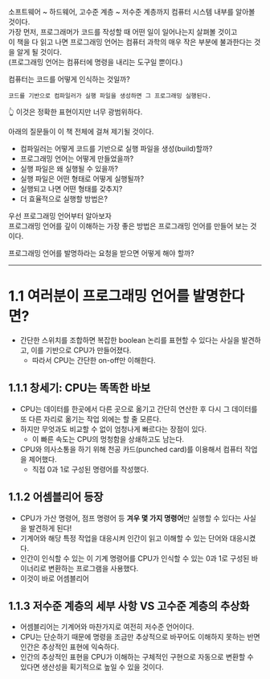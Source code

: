 소프트웨어 ~ 하드웨어, 고수준 계층 ~ 저수준 계층까지 컴퓨터 시스템 내부를 알아볼 것이다.  
가장 먼저, 프로그래머가 코드를 작성할 때 어떤 일이 일어나는지 살펴볼 것이고  
이 책을 다 읽고 나면 프로그래밍 언어는 컴퓨터 과학의 매우 작은 부분에 불과한다는 것을 알게 될 것이다.  
(프로그래밍 언어는 컴퓨터에 명령을 내리는 도구일 뿐이다.)  

컴퓨터는 코드를 어떻게 인식하는 것일까?  

```
코드를 기반으로 컴파일러가 실행 파일을 생성하면 그 프로그래밍 실행된다.
```
👆 이것은 정확한 표현이지만 너무 광범위하다.  

아래의 질문들이 이 책 전체에 걸쳐 제기될 것이다.  

- 컴파일러는 어떻게 코드를 기반으로 실행 파일을 생성(build)할까?
- 프로그래밍 언어는 어떻게 만들었을까?
- 실행 파일은 왜 실행될 수 있을까?
- 실행 파일은 어떤 형태로 어떻게 실행될까?
- 실행되고 나면 어떤 형태를 갖추지?
- 더 효율적으로 실행할 방법은?

우선 프로그래밍 언어부터 알아보자  
프로그래밍 언어를 깊이 이해하는 가장 좋은 방법은 프로그래밍 언어를 만들어 보는 것이다.  

프로그래밍 언어를 발명하라는 요청을 받으면 어떻게 해야 할까?  

---

# 1.1 여러분이 프로그래밍 언어를 발명한다면?
- 간단한 스위치를 조합하면 복잡한 boolean 논리를 표현할 수 있다는 사실을 발견하고, 이를 기반으로 CPU가 만들어졌다.
    - 따라서 CPU는 간단한 on-off만 이해한다.

## 1.1.1 창세기: CPU는 똑똑한 바보
- CPU는 데이터를 한곳에서 다른 곳으로 옮기고 간단히 연산한 후 다시 그 데이터를 또 다른 자리로 옮기는 작업 외에는 할 줄 모른다.
- 하지만 무엇과도 비교할 수 없이 엄청나게 빠르다는 장점이 있다.
    - 이 빠른 속도는 CPU의 멍청함을 상쇄하고도 남는다.
- CPU와 의사소통을 하기 위해 천공 카드(punched card)를 이용해서 컴퓨터 작업을 제어했다.
    - 직접 0과 1로 구성된 명령어를 작성했다.

## 1.1.2 어셈블리어 등장
- CPU가 가산 명령어, 점프 명령어 등 **겨우 몇 가지 명령어**만 실행할 수 있다는 사실을 발견하게 된다!
- 기계어와 해당 특정 작업을 대응시켜 인간이 읽고 이해할 수 있는 단어와 대응시켰다.
- 인간이 인식할 수 있는 이 기계 명령어를 CPU가 인식할 수 있는 0과 1로 구성된 바이너리로 변환하는 프로그램을 사용했다.
- 이것이 바로 어셈블리어

## 1.1.3 저수준 계층의 세부 사항 VS 고수준 계층의 추상화
- 어셈블리어는 기계어와 마찬가지로 여전히 저수준 언어이다.
- CPU는 단순하기 때문에 명령을 조금만 추상적으로 바꾸어도 이해하지 못하는 반면 인간은 추상적인 표현에 익숙하다.
- 인간의 추상적인 표현을 CPU가 이해하는 구체적인 구현으로 자동으로 변환할 수 있다면 생산성을 획기적으로 높일 수 있을 것이다.